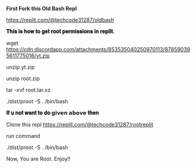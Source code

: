 **First Fork this Old Bash Repl**

https://replit.com/@techcode31287/oldbash




**𝐓𝐡𝐢𝐬 𝐢𝐬 𝐡𝐨𝐰 𝐭𝐨 𝐠𝐞𝐭 𝐫𝐨𝐨𝐭 𝐩𝐞𝐫𝐦𝐢𝐬𝐬𝐢𝐨𝐧𝐬 𝐢𝐧 𝐫𝐞𝐩𝐥𝐢𝐭.**

wget https://cdn.discordapp.com/attachments/853535040250970113/878590395611775016/yt.zip

unzip yt.zip

unzip root.zip

tar -xvf root.tar.xz

./dist/proot -S . /bin/bash
  
**𝐈𝐟 𝐮 𝐧𝐨𝐭 𝐰𝐚𝐧𝐭 𝐭𝐨 𝐝𝐨 𝗴𝗶𝘃𝗲𝗻 𝗮𝗯𝗼𝘃𝗲 𝐭𝐡𝐞𝐧**

Clone this repl 
https://replit.com/@techcode31287/rootreplit

run command

./dist/proot -S . /bin/bash

Now, You are Root. Enjoy!!
